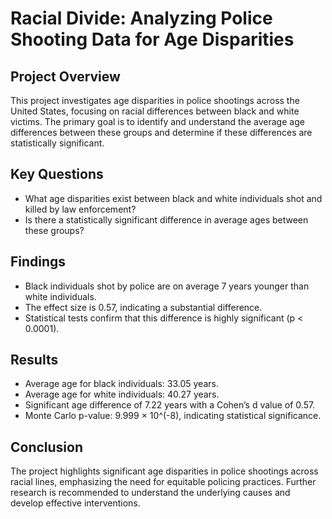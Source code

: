# Racial Divide: Analyzing Police Shooting Data for Age Disparities

## Project Overview
This project investigates age disparities in police shootings across the United States, focusing on racial differences between black and white victims. 
The primary goal is to identify and understand the average age differences between these groups and determine if these differences are statistically significant.

## Key Questions
 - What age disparities exist between black and white individuals shot and killed by law enforcement?
 - Is there a statistically significant difference in average ages between these groups?

## Findings
 - Black individuals shot by police are on average 7 years younger than white individuals.
 - The effect size is 0.57, indicating a substantial difference.
 - Statistical tests confirm that this difference is highly significant (p < 0.0001).

## Results
 - Average age for black individuals: 33.05 years.
 - Average age for white individuals: 40.27 years.
 - Significant age difference of 7.22 years with a Cohen’s d value of 0.57.
 - Monte Carlo p-value: 9.999 × 10^(-8), indicating statistical significance.

## Conclusion
The project highlights significant age disparities in police shootings across racial lines, emphasizing the need for equitable policing practices. 
Further research is recommended to understand the underlying causes and develop effective interventions.
